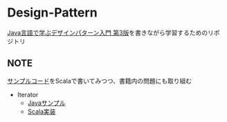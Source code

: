 # Design-Pattern
[Java言語で学ぶデザインパターン入門 第3版](https://www.hyuki.com/dp/)を書きながら学習するためのリポジトリ

## NOTE
[サンプルコード](https://github.com/Kanta715/design-pattern/tree/main/java-sample/src)をScalaで書いてみつつ、書籍内の問題にも取り組む

- Iterator
  - [Javaサンプル](https://github.com/Kanta715/design-pattern/tree/main/java-sample/src/Iterator)
  - [Scala実装](https://github.com/Kanta715/design-pattern/tree/main/src/main/scala/Interator)
